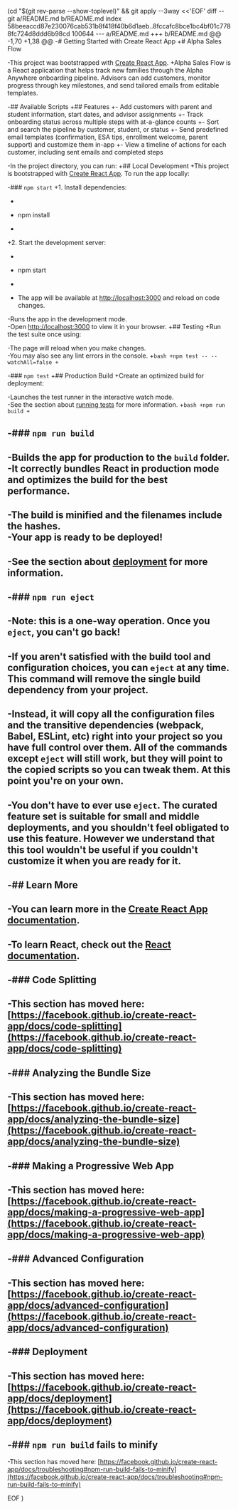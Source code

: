  (cd "$(git rev-parse --show-toplevel)" && git apply --3way <<'EOF' 
diff --git a/README.md b/README.md
index 58beeaccd87e230076cab531b8f418f40b6d1aeb..8fccafc8bce1bc4bf01c7788fc724d8ddd6b98cd 100644
--- a/README.md
+++ b/README.md
@@ -1,70 +1,38 @@
-# Getting Started with Create React App
+# Alpha Sales Flow
 
-This project was bootstrapped with [Create React App](https://github.com/facebook/create-react-app).
+Alpha Sales Flow is a React application that helps track new families through the Alpha Anywhere onboarding pipeline. Advisors can add customers, monitor progress through key milestones, and send tailored emails from editable templates.
 
-## Available Scripts
+## Features
+- Add customers with parent and student information, start dates, and advisor assignments
+- Track onboarding status across multiple steps with at-a-glance counts
+- Sort and search the pipeline by customer, student, or status
+- Send predefined email templates (confirmation, ESA tips, enrollment welcome, parent support) and customize them in-app
+- View a timeline of actions for each customer, including sent emails and completed steps
 
-In the project directory, you can run:
+## Local Development
+This project is bootstrapped with [Create React App](https://create-react-app.dev/). To run the app locally:
 
-### `npm start`
+1. Install dependencies:
+   ```bash
+   npm install
+   ```
+2. Start the development server:
+   ```bash
+   npm start
+   ```
+   The app will be available at [http://localhost:3000](http://localhost:3000) and reload on code changes.
 
-Runs the app in the development mode.\
-Open [http://localhost:3000](http://localhost:3000) to view it in your browser.
+## Testing
+Run the test suite once using:
 
-The page will reload when you make changes.\
-You may also see any lint errors in the console.
+```bash
+npm test -- --watchAll=false
+```
 
-### `npm test`
+## Production Build
+Create an optimized build for deployment:
 
-Launches the test runner in the interactive watch mode.\
-See the section about [running tests](https://facebook.github.io/create-react-app/docs/running-tests) for more information.
+```bash
+npm run build
+```
 
-### `npm run build`
-
-Builds the app for production to the `build` folder.\
-It correctly bundles React in production mode and optimizes the build for the best performance.
-
-The build is minified and the filenames include the hashes.\
-Your app is ready to be deployed!
-
-See the section about [deployment](https://facebook.github.io/create-react-app/docs/deployment) for more information.
-
-### `npm run eject`
-
-**Note: this is a one-way operation. Once you `eject`, you can't go back!**
-
-If you aren't satisfied with the build tool and configuration choices, you can `eject` at any time. This command will remove the single build dependency from your project.
-
-Instead, it will copy all the configuration files and the transitive dependencies (webpack, Babel, ESLint, etc) right into your project so you have full control over them. All of the commands except `eject` will still work, but they will point to the copied scripts so you can tweak them. At this point you're on your own.
-
-You don't have to ever use `eject`. The curated feature set is suitable for small and middle deployments, and you shouldn't feel obligated to use this feature. However we understand that this tool wouldn't be useful if you couldn't customize it when you are ready for it.
-
-## Learn More
-
-You can learn more in the [Create React App documentation](https://facebook.github.io/create-react-app/docs/getting-started).
-
-To learn React, check out the [React documentation](https://reactjs.org/).
-
-### Code Splitting
-
-This section has moved here: [https://facebook.github.io/create-react-app/docs/code-splitting](https://facebook.github.io/create-react-app/docs/code-splitting)
-
-### Analyzing the Bundle Size
-
-This section has moved here: [https://facebook.github.io/create-react-app/docs/analyzing-the-bundle-size](https://facebook.github.io/create-react-app/docs/analyzing-the-bundle-size)
-
-### Making a Progressive Web App
-
-This section has moved here: [https://facebook.github.io/create-react-app/docs/making-a-progressive-web-app](https://facebook.github.io/create-react-app/docs/making-a-progressive-web-app)
-
-### Advanced Configuration
-
-This section has moved here: [https://facebook.github.io/create-react-app/docs/advanced-configuration](https://facebook.github.io/create-react-app/docs/advanced-configuration)
-
-### Deployment
-
-This section has moved here: [https://facebook.github.io/create-react-app/docs/deployment](https://facebook.github.io/create-react-app/docs/deployment)
-
-### `npm run build` fails to minify
-
-This section has moved here: [https://facebook.github.io/create-react-app/docs/troubleshooting#npm-run-build-fails-to-minify](https://facebook.github.io/create-react-app/docs/troubleshooting#npm-run-build-fails-to-minify)
 
EOF
)
